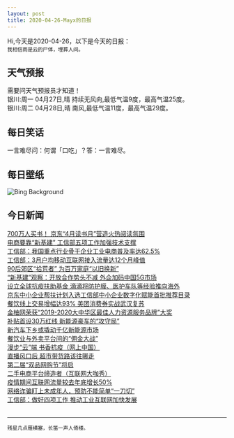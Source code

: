 ```yaml
---
layout: post
title: 2020-04-26-Mayx的日报
---
```


Hi,今天是2020-04-26，以下是今天的日报：<br><small>
我相信雨是云的尸体，埋葬人间。</small><!--more-->
## 天气预报
需要问天气预报员才知道！<br>银川:周一 04月27日,晴 持续无风向,最低气温9度，最高气温25度。<br>银川:周二 04月28日,晴 南风,最低气温11度，最高气温29度。
## 每日笑话
一言难尽问：何谓「口吃」？答：一言难尽。
## 每日壁纸
![Bing Background](https://cn.bing.com/th?id=OHR.FalklandRockhoppers_EN-US0783607730_1920x1080.jpg&rf=LaDigue_1920x1080.jpg&pid=hp "Southern rockhopper penguins on the Falkland Islands (© Heike Odermatt/Minden Pictures)")
## 今日新闻

[700万人买书！ 京东“4月读书月”营造火热阅读氛围](http://it.people.com.cn/n1/2020/0424/c1009-31687239.html)   
[电商要靠“新基建” 工信部五项工作加强技术支撑](http://it.people.com.cn/n1/2020/0425/c1009-31687655.html)   
[工信部：我国重点行业骨干企业工业电商普及率达62.5%](http://it.people.com.cn/n1/2020/0425/c1009-31687658.html)   
[工信部：3月户均移动互联网接入流量达12个月峰值](http://it.people.com.cn/n1/2020/0425/c1009-31687659.html)   
[90后郊区“拾荒者” 为百万家庭“以旧换新”](http://it.people.com.cn/n1/2020/0425/c1009-31687463.html)   
[“新基建”观察：开放合作势头不减 外企加码中国5G市场](http://it.people.com.cn/n1/2020/0425/c1009-31687454.html)   
[设立全球抗疫扶助基金 滴滴将防护膜、医护车队等经验推向海外](http://it.people.com.cn/n1/2020/0424/c1009-31687270.html)   
[京东中小企业帮扶计划入选工信部中小企业数字化赋能首批推荐目录](http://it.people.com.cn/n1/2020/0424/c1009-31687233.html)   
[餐饮线上交易增幅达93% 美团消费券实战武汉复苏](http://it.people.com.cn/n1/2020/0424/c1009-31687223.html)   
[金柚网荣获“2019-2020大中华区最佳人力资源服务品牌”大奖](http://it.people.com.cn/n1/2020/0424/c1009-31687222.html)   
[补贴首设30万红线 新能源豪车的“攻守局”](http://it.people.com.cn/n1/2020/0424/c1009-31686446.html)   
[新汽车下乡或撬动千亿新能源市场](http://it.people.com.cn/n1/2020/0424/c1009-31686413.html)   
[餐饮业与外卖平台间的“佣金大战”](http://it.people.com.cn/n1/2020/0424/c1009-31686495.html)   
[漫步“云”端 书香抗疫（网上中国）](http://it.people.com.cn/n1/2020/0424/c1009-31686494.html)   
[直播风口后 超市带货路该往哪走](http://it.people.com.cn/n1/2020/0424/c1009-31686470.html)   
[第二届“双品网购节”将启](http://it.people.com.cn/n1/2020/0424/c1009-31686394.html)   
[二手电商平台缔造者（互联网大咖秀）](http://it.people.com.cn/n1/2020/0424/c1009-31686496.html)   
[疫情期间互联网流量较去年底增长50%](http://it.people.com.cn/n1/2020/0424/c1009-31686340.html)   
[网络诈骗盯上未成年人，预防不能简单“一刀切”](http://it.people.com.cn/n1/2020/0424/c1009-31686359.html)   
[工信部：做好四项工作 推动工业互联网加快发展](http://it.people.com.cn/n1/2020/0423/c1009-31685734.html)   
<br />

***

<small>残星几点雁横塞，长笛一声人倚楼。</small>
